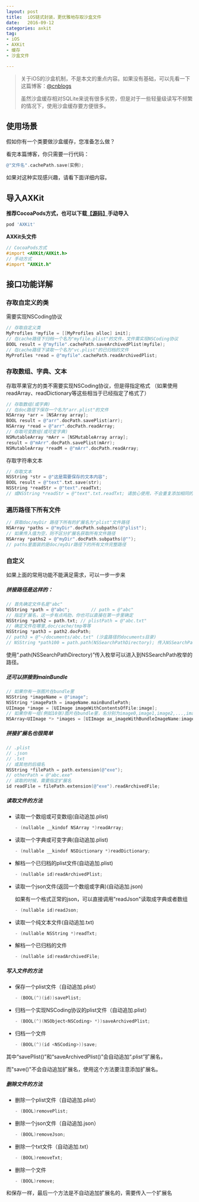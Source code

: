 ```yaml
---
layout: post
title:  iOS链式封装，更优雅地存取沙盒文件
date:   2016-09-12
categories: axkit
tag:
- iOS
- AXKit
- 缓存
- 沙盒文件

---
```




> 关于iOS的沙盒机制，不是本文的重点内容。如果没有基础，可以先看一下这篇博客：[@cnblogs](http://www.cnblogs.com/yswdarren/p/3554442.html)
>
> 虽然沙盒缓存相对SQLite来说有很多劣势，但是对于一些轻量级读写不频繁的情况下，使用沙盒缓存要方便很多。


## 使用场景

假如你有一个类要做沙盒缓存，您准备怎么做？

看完本篇博客，你只需要一行代码：

```objective-c
@"文件名".cachePath.save(实例);
```

如果对这种实现感兴趣，请看下面详细内容。


## 导入AXKit

**推荐CocoaPods方式，也可以下载[【源码】](https://github.com/xaoxuu/AXKit)手动导入**

```ruby
pod 'AXKit'
```

**AXKit头文件**

```objective-c
// CocoaPods方式
#import <AXKit/AXKit.h>
// 手动方式
#import "AXKit.h"
```




## 接口功能详解

### 存取自定义的类

需要实现NSCoding协议

```objective-c
// 存取自定义类
MyProfiles *myfile = [[MyProfiles alloc] init];
// 在cache路径下归档一个名为"myfile.plist"的文件，文件需实现NSCoding协议
BOOL result = @"myfile".cachePath.saveArchivedPlist(myfile);
// 在cache路径下读取一个名为"vc.plist"的已归档的文件
MyProfiles *read = @"myfile".cachePath.readArchivedPlist;
```



### 存取数组、字典、文本

存取苹果官方的类不需要实现NSCoding协议，但是得指定格式
（如果使用readArray、readDictionary等这些相当于已经指定了格式了）

```objective-c
// 存取数组(或字典)
// 在doc路径下保存一个名为"arr.plist"的文件
NSArray *arr = [NSArray array];
BOOL result = @"arr".docPath.savePlist(arr);
NSArray *read = @"arr".docPath.readArray;
// 存取可变数组(或可变字典)
NSMutableArray *mArr = [NSMutableArray array];
result = @"mArr".docPath.savePlist(mArr);
NSMutableArray *readM = @"mArr".docPath.readArray;
```

存取字符串文本

```objective-c
// 存取文本
NSString *str = @"这是需要保存的文本内容";
BOOL result = @"text".txt.save(str);
NSString *readStr = @"text".readTxt;
// 或NSString *readStr = @"text".txt.readTxt; 请放心使用，不会重复添加相同的后缀名
```



### 遍历路径下所有文件

```objective-c
// 获取doc/myDir 路径下所有的扩展名为"plist"文件路径
NSArray *paths = @"myDir".docPath.subpaths(@"plist");
// 如果传入值为空，则不区分扩展名获取所有文件路径
NSArray *paths2 = @"myDir".docPath.subpaths(@"");
// paths里面装的是doc/myDir路径下的所有文件完整路径
```



### 自定义

如果上面的常用功能不能满足需求，可以一步一步来

##### 拼接路径是这样的：

```objective-c
// 首先确定文件名是"abc"
NSString *path = @"abc";        // path = @"abc"
// 指定扩展名，这一步有点鸡肋，你也可以直接在第一步里确定
NSString *path2 = path.txt; // plistPath = @"abc.txt"
// 确定文件在哪里,doc/cache/tmp等等
NSString *path3 = path2.docPath;
// path3 = @"~/documents/abc.txt" (沙盒路径的documents目录)
// NSString *path100 = path.path(NSSearchPathDirectory); 传入NSSearchPathDirectory
```

使用“.path(NSSearchPathDirectory)”传入枚举可以进入到NSSearchPath枚举的路径。

##### 还可以拼接到mainBundle

```objective-c
// 如果你有一张图片在bundle里
NSString *imageName = @"image";
NSString *imagePath = imageName.mainBundlePath;
UIImage *image = [UIImage imageWithContentsOfFile:image];
// 如果你有一组(例如10张)图片在bundle里，名分别为image0,image1,image2,...,image9
NSArray<UIImage *> *images = [UIImage ax_imageWithBundleImageName:image count:10];
```

##### 拼接扩展名也很简单

```objective-c
// .plist
// .json
// .txt
// 或其他的后缀名
NSString *filePath = path.extension(@"exe");
// otherPath = @"abc.exe"
// 读取的时候，需要指定扩展名
id readFile = filePath.extension(@"exe").readArchivedFile;
```

##### 读取文件的方法

- 读取一个数组或可变数组(自动追加.plist)

  ```objective-c
  - (nullable __kindof NSArray *)readArray;
  ```

- 读取一个字典或可变字典(自动追加.plist)

  ```objective-c
  - (nullable __kindof NSDictionary *)readDictionary;
  ```

- 解档一个已归档的plist文件(自动追加.plist)

  ```objective-c
  - (nullable id)readArchivedPlist;
  ```

- 读取一个json文件(返回一个数组或字典)(自动追加.json)

  如果有一个格式正常的json，可以直接调用"readJson"读取成字典或者数组

  ```objective-c
  - (nullable id)readJson;
  ```

- 读取一个纯文本文件(自动追加.txt)

  ```objective-c
  - (nullable NSString *)readTxt;
  ```

- 解档一个已归档的文件

  ```objective-c
  - (nullable id)readArchivedFile;
  ```




##### 写入文件的方法

- 保存一个plist文件（自动追加.plist）

  ```objective-c
  - (BOOL(^)(id))savePlist;
  ```

- 归档一个实现NSCoding协议的plist文件（自动追加.plist）

  ```objective-c
  - (BOOL(^)(NSObject<NSCoding> *))saveArchivedPlist;
  ```

- 归档一个文件

  ```objective-c
  - (BOOL(^)(id <NSCoding>))save;
  ```


其中“savePlist()”和“saveArchivedPlist()”会自动追加“.plist”扩展名，

而"save()"不会自动追加扩展名，使用这个方法要注意添加扩展名。



##### 删除文件的方法

- 删除一个plist文件（自动追加.plist）

  ```objective-c
  - (BOOL)removePlist;
  ```

- 删除一个json文件（自动追加.json）

  ```objective-c
  - (BOOL)removeJson;
  ```

- 删除一个txt文件（自动追加.txt）

  ```objective-c
  - (BOOL)removeTxt;
  ```
- 删除一个文件

  ```objective-c
  - (BOOL)remove;
  ```


和保存一样，最后一个方法是不自动追加扩展名的，需要传入一个扩展名
